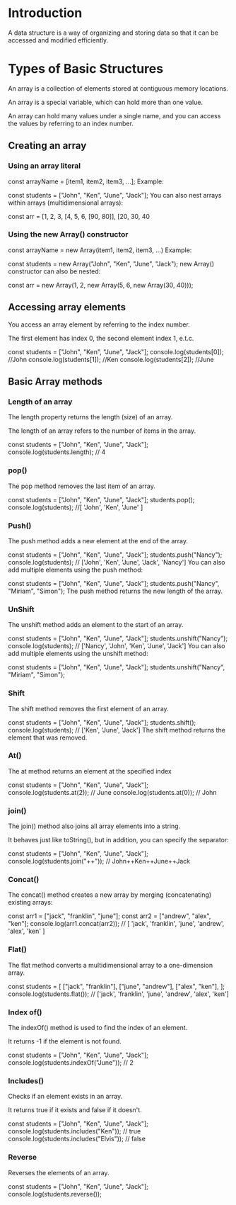 # Introduction
A data structure is a way of organizing and storing data so that it can be accessed and modified 
efficiently.
# Types of Basic Structures
An array is a collection of elements stored at contiguous memory locations.

An array is a special variable, which can hold more than one value.

An array can hold many values under a single name, and you can access the values by referring to an index number.
## Creating an array﻿
### Using an array literal﻿
const arrayName = [item1, item2, item3, ...];
Example:

const students = ["John", "Ken", "June", "Jack"];
You can also nest arrays within arrays (multidimensional arrays):

const arr = [1, 2, 3, [4, 5, 6, [90, 80]], [20, 30, 40
### Using the new Array() constructor﻿
const arrayName = new Array(item1, item2, item3, ...)
Example:

const students = new Array("John", "Ken", "June", "Jack");
new Array() constructor can also be nested:

const arr = new Array(1, 2, new Array(5, 6, new Array(30, 40)));
## Accessing array elements
You access an array element by referring to the index number.

The first element has index 0, the second element index 1, e.t.c.

const students = ["John", "Ken", "June", "Jack"];
console.log(students[0]); //John
console.log(students[1]); //Ken
console.log(students[2]); //June
## Basic Array methods
### Length of an array﻿
The length property returns the length (size) of an array.

The length of an array refers to the number of items in the array.

const students = ["John", "Ken", "June", "Jack"];
console.log(students.length); // 4
### pop()
The pop method removes the last item of an array.

const students = ["John", "Ken", "June", "Jack"];
students.pop();
console.log(students); //[ 'John', 'Ken', 'June' ]
### Push()
The push method adds a new element at the end of the array.

const students = ["John", "Ken", "June", "Jack"];
students.push("Nancy");
console.log(students); // ['John', 'Ken', 'June', 'Jack', 'Nancy']
You can also add multiple elements using the push method:

const students = ["John", "Ken", "June", "Jack"];
students.push("Nancy", "Miriam", "Simon");
The push method returns the new length of the array.
### UnShift
The unshift method adds an element to the start of an array.

const students = ["John", "Ken", "June", "Jack"];
students.unshift("Nancy");
console.log(students); // ['Nancy', 'John', 'Ken', 'June', 'Jack']
You can also add multiple elements using the unshift method:

const students = ["John", "Ken", "June", "Jack"];
students.unshift("Nancy", "Miriam", "Simon");
### Shift
The shift method removes the first element of an array.

const students = ["John", "Ken", "June", "Jack"];
students.shift();
console.log(students); // ['Ken', 'June', 'Jack']
The shift method returns the element that was removed.
### At()
The at method returns an element at the specified index

const students = ["John", "Ken", "June", "Jack"];
console.log(students.at(2)); // June
console.log(students.at(0)); // John
### join()
The join() method also joins all array elements into a string.

It behaves just like toString(), but in addition, you can specify the separator:

const students = ["John", "Ken", "June", "Jack"];
console.log(students.join("++")); // John++Ken++June++Jack
### Concat()
The concat() method creates a new array by merging (concatenating) existing arrays:

const arr1 = ["jack", "franklin", "june"];
const arr2 = ["andrew", "alex", "ken"];
console.log(arr1.concat(arr2));
// [ 'jack', 'franklin', 'june', 'andrew', 'alex', 'ken' ]
### Flat()
The flat method converts a multidimensional array to a one-dimension array.

const students = [
  ["jack", "franklin"],
  ["june", "andrew"],
  ["alex", "ken"],
];
console.log(students.flat());
// ['jack', 'franklin', 'june', 'andrew', 'alex', 'ken']
### Index of()
The indexOf() method is used to find the index of an element.

It returns -1 if the element is not found.

const students = ["John", "Ken", "June", "Jack"];
console.log(students.indexOf("June")); // 2
### Includes()
Checks if an element exists in an array.

It returns true if it exists and false if it doesn't.

const students = ["John", "Ken", "June", "Jack"];
console.log(students.includes("Ken")); // true
console.log(students.includes("Elvis")); // false
### Reverse
Reverses the elements of an array.

const students = ["John", "Ken", "June", "Jack"];
console.log(students.reverse());

